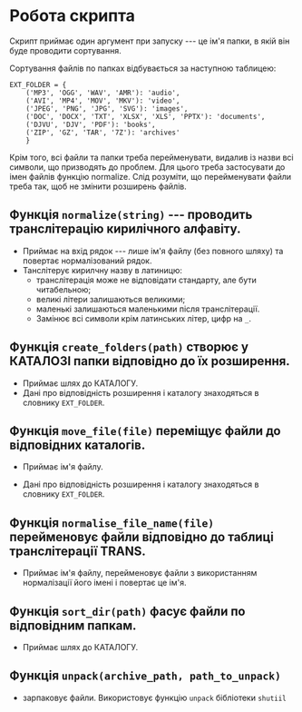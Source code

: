 # Робота скрипта

Скрипт приймає один аргумент при запуску --- це ім'я папки, в якій він буде проводити сортування.

Сортування файлів по папках відбувається за наступною таблицею:

```
EXT_FOLDER = {
    ('MP3', 'OGG', 'WAV', 'AMR'): 'audio',
    ('AVI', 'MP4', 'MOV', 'MKV'): 'video',
    ('JPEG', 'PNG', 'JPG', 'SVG'): 'images',
    ('DOC', 'DOCX', 'TXT', 'XLSX', 'XLS', 'PPTX'): 'documents',
    ('DJVU', 'DJV', 'PDF'): 'books',
    ('ZIP', 'GZ', 'TAR', '7Z'): 'archives'
    }

```

Крім того, всі файли та папки треба перейменувати, видалив із назви всі символи, що призводять до проблем. Для цього треба застосувати до імен файлів функцію normalize. Слід розуміти, що перейменувати файли треба так, щоб не змінити розширень файлів.

## Функція `normalize(string)` --- проводить транслітерацію кирилічного алфавіту.
- Приймає на вхід рядок --- лише ім'я файлу (без повного шляху) та повертає нормалізований рядок.
- Танслітерує кирилчну назву в латиницю:
     - транслітерація може не відповідати стандарту, але бути читабельною;
     - великі літери залишаються великими;
     - маленькі залишаються маленькими після транслітерації.
   - Замінює всі символи крім латинських літер, цифр на `_`.


## Функція `create_folders(path)` створює у КАТАЛОЗІ папки відповідно до їх розширення.

- Приймає шлях до КАТАЛОГУ.
- Дані про відповідність розширення і каталогу знаходяться в словнику `EXT_FOLDER`.



## Функція `move_file(file)` переміщує файли до відповідних каталогів.

- Приймає ім'я файлу.

- Дані про відповідність розширення і каталогу знаходяться в словнику `EXT_FOLDER`.

  
## Функція `normalise_file_name(file)` перейменовує файли відповідно до таблиці транслітерації TRANS.

- Приймає ім'я файлу, перейменовує файли з використанням нормалізації його імені і повертає це ім'я.



## Функція `sort_dir(path)` фасує файли по відповідним папкам.
- Приймає шлях до КАТАЛОГУ.

## Функція `unpack(archive_path, path_to_unpack)` 
- зарпаковує файли. Використовує функцію `unpack` бібліотеки `shutiil`


